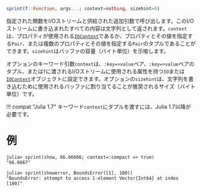 ```julia
sprint(f::Function, args...; context=nothing, sizehint=0)
```

指定された関数をI/Oストリームと供給された追加引数で呼び出します。このI/Oストリームに書き込まれたすべての内容は文字列として返されます。`context`は、プロパティが使用される[`IOContext`](@ref)であるか、プロパティとその値を指定する`Pair`、または複数のプロパティとその値を指定する`Pair`のタプルであることができます。`sizehint`はバッファの容量（バイト単位）を示唆します。

オプションのキーワード引数`context`は、`:key=>value`ペア、`:key=>value`ペアのタプル、または`f`に渡されるI/Oストリームに使用される属性を持つ`IO`または[`IOContext`](@ref)オブジェクトに設定できます。オプションの`sizehint`は、文字列を書き込むために使用されるバッファに割り当てることが推奨されるサイズ（バイト単位）です。

!!! compat "Julia 1.7"
    キーワード`context`にタプルを渡すには、Julia 1.7以降が必要です。


# 例

```jldoctest
julia> sprint(show, 66.66666; context=:compact => true)
"66.6667"

julia> sprint(showerror, BoundsError([1], 100))
"BoundsError: attempt to access 1-element Vector{Int64} at index [100]"
```
